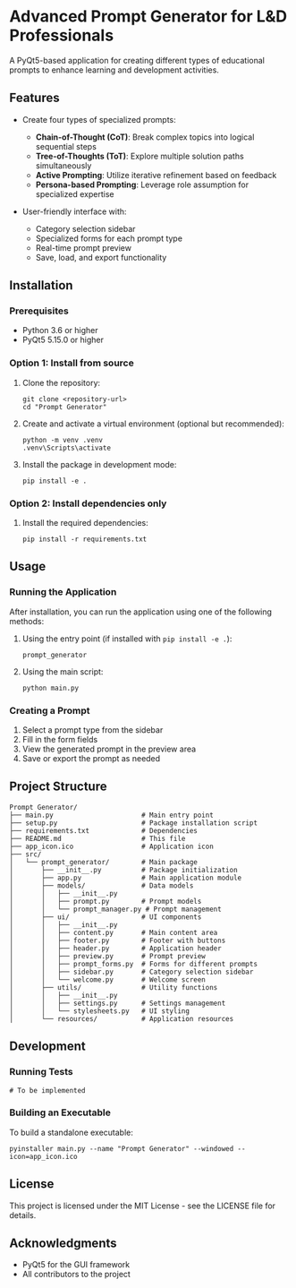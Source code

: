 # Advanced Prompt Generator for L&D Professionals

A PyQt5-based application for creating different types of educational prompts to enhance learning and development activities.

## Features

- Create four types of specialized prompts:
  - **Chain-of-Thought (CoT)**: Break complex topics into logical sequential steps
  - **Tree-of-Thoughts (ToT)**: Explore multiple solution paths simultaneously
  - **Active Prompting**: Utilize iterative refinement based on feedback
  - **Persona-based Prompting**: Leverage role assumption for specialized expertise

- User-friendly interface with:
  - Category selection sidebar
  - Specialized forms for each prompt type
  - Real-time prompt preview
  - Save, load, and export functionality

## Installation

### Prerequisites

- Python 3.6 or higher
- PyQt5 5.15.0 or higher

### Option 1: Install from source

1. Clone the repository:
   ```
   git clone <repository-url>
   cd "Prompt Generator"
   ```

2. Create and activate a virtual environment (optional but recommended):
   ```
   python -m venv .venv
   .venv\Scripts\activate
   ```

3. Install the package in development mode:
   ```
   pip install -e .
   ```

### Option 2: Install dependencies only

1. Install the required dependencies:
   ```
   pip install -r requirements.txt
   ```

## Usage

### Running the Application

After installation, you can run the application using one of the following methods:

1. Using the entry point (if installed with `pip install -e .`):
   ```
   prompt_generator
   ```

2. Using the main script:
   ```
   python main.py
   ```

### Creating a Prompt

1. Select a prompt type from the sidebar
2. Fill in the form fields
3. View the generated prompt in the preview area
4. Save or export the prompt as needed

## Project Structure

```
Prompt Generator/
├── main.py                      # Main entry point
├── setup.py                     # Package installation script
├── requirements.txt             # Dependencies
├── README.md                    # This file
├── app_icon.ico                 # Application icon
├── src/
│   └── prompt_generator/        # Main package
│       ├── __init__.py          # Package initialization
│       ├── app.py               # Main application module
│       ├── models/              # Data models
│       │   ├── __init__.py
│       │   ├── prompt.py        # Prompt models
│       │   └── prompt_manager.py # Prompt management
│       ├── ui/                  # UI components
│       │   ├── __init__.py
│       │   ├── content.py       # Main content area
│       │   ├── footer.py        # Footer with buttons
│       │   ├── header.py        # Application header
│       │   ├── preview.py       # Prompt preview
│       │   ├── prompt_forms.py  # Forms for different prompts
│       │   ├── sidebar.py       # Category selection sidebar
│       │   └── welcome.py       # Welcome screen
│       ├── utils/               # Utility functions
│       │   ├── __init__.py
│       │   ├── settings.py      # Settings management
│       │   └── stylesheets.py   # UI styling
│       └── resources/           # Application resources
```

## Development

### Running Tests

```
# To be implemented
```

### Building an Executable

To build a standalone executable:

```
pyinstaller main.py --name "Prompt Generator" --windowed --icon=app_icon.ico
```

## License

This project is licensed under the MIT License - see the LICENSE file for details.

## Acknowledgments

- PyQt5 for the GUI framework
- All contributors to the project
